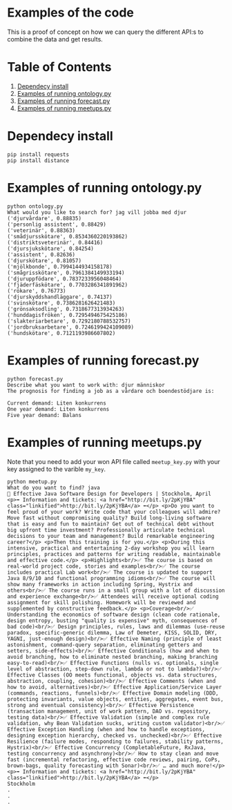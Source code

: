 # Examples of the code

This is a proof of concept on how we can query the different API:s to combine the data and get results.


# Table of Contents

1.  [Dependecy install](#orgb42f795)
2.  [Examples of running ontology.py](#org47d7853)
3.  [Examples of running forecast.py](#org0757e9e)
4.  [Examples of running meetups.py](#orgacba218)


<a id="orgb42f795"></a>

# Dependecy install

    pip install requests
    pip install distance


<a id="org47d7853"></a>

# Examples of running ontology.py

    python ontology.py 
    What would you like to search for? jag vill jobba med djur
    ('djurvårdare', 0.88835)
    ('personlig assistent', 0.88429)
    ('veterinär', 0.88363)
    ('smådjursskötare', 0.8534360220193862)
    ('distriktsveterinär', 0.84416)
    ('djursjukskötare', 0.84254)
    ('assistent', 0.82636)
    ('djurskötare', 0.81057)
    ('mjölkbonde', 0.7994144934158178)
    ('smågrisskötare', 0.7961384149933194)
    ('djuruppfödare', 0.7837233956048464)
    ('fjäderfäskötare', 0.7703286341891962)
    ('rökare', 0.76773)
    ('djurskyddshandläggare', 0.74137)
    ('svinskötare', 0.7386281626421483)
    ('grönsaksodling', 0.7318677313934263)
    ('hunddagisfröken', 0.7295494675425186)
    ('slakteriarbetare', 0.7292180788532757)
    ('jordbruksarbetare', 0.7246199424109089)
    ('hundskötare', 0.7121193986607802)


<a id="org0757e9e"></a>

# Examples of running forecast.py

    python forecast.py 
    Describe what you want to work with: djur människor
    The prognosis for finding a job as a vårdare och boendestödjare is: 
    
    Current demand: Liten konkurrens
    One year demand: Liten konkurrens
    Five year demand: Balans


<a id="orgacba218"></a>

# Examples of running meetups.py

Note that you need to add your won API file called `meetup_key.py` with your key assigned to the varible `my_key`.

    python meetup.py
    What do you want to find? java
    🚀 Effective Java Software Design for Developers | Stockholm, April
    <p>➡️ Information and tickets: <a href="http://bit.ly/2pKjYBA" class="linkified">http://bit.ly/2pKjYBA</a> ⬅️</p> <p>Do you want to feel proud of your work? Write code that your colleagues will admire? Move fast without compromising quality? Build long-living software that is easy and fun to maintain? Get out of technical debt without big upfront time investment? Professionally articulate technical decisions to your team and management? Build remarkable engineering career?</p> <p>Then this training is for you.</p> <p>During this intensive, practical and entertaining 2-day workshop you will learn principles, practices and patterns for writing readable, maintainable and effective code.</p> <p>Highlights<br/>✅ The course is based on real-world project code, stories and examples<br/>✅ The course includes practical Lab work<br/>✅ The course is updated to support Java 8/9/10 and functional programming idioms<br/>✅ The course will show many frameworks in action including Spring, Hystrix and others<br/>✅ The course runs in a small group with a lot of discussion and experience exchange<br/>✅ Attendees will receive optional coding assignment for skill polishing. Homework will be reviewed and supplemented by constructive feedback.</p> <p>Coverage<br/>✅ Understanding the economics of software design (clean code rationale, design entropy, busting "quality is expensive" myth, consequences of bad code)<br/>✅ Design principles, rules, laws and dilemmas (use-reuse paradox, specific-generic dilemma, Law of Demeter, KISS, SOLID, DRY, YAGNI, just-enough design)<br/>✅ Effective Naming (principle of least astonishment, command-query separation, eliminating getters and setters, side-effects)<br/>✅ Effective Conditionals (how and when to avoid branching, how to eliminate nested branching, making branching easy-to-read)<br/>✅ Effective Functions (nulls vs. optionals, single level of abstraction, step-down rule, lambda or not to lambda?)<br/>✅ Effective Classes (OO meets functional, objects vs. data structures, abstraction, coupling, cohesion)<br/>✅ Effective Comments (when and how to avoid, alternatives)<br/>✅ Effective Application/Service Layer (commands, reactions, funnels)<br/>✅ Effective Domain modeling (DDD, protecting invariants, value objects, entities, aggregates, event bus, strong and eventual consistency)<br/>✅ Effective Persistence (transaction management, unit of work pattern, DAO vs. repository, testing data)<br/>✅ Effective Validation (simple and complex rule validation, why Bean Validation sucks, writing custom validator)<br/>✅ Effective Exception Handling (when and how to handle exceptions, designing exception hierarchy, checked vs. unchecked)<br/>✅ Effective Resilience (failure modes, responding to failures, stability patterns, Hystrix)<br/>✅ Effective Concurrency (CompletableFuture, RxJava, testing concurrency and asynchrony)<br/>✅ How to stay clean and move fast (incremental refactoring, effective code reviews, pairing, CoPs, brown-bags, quality forecasting with Sonar)<br/>✅ … and much more!</p> <p>➡️ Information and tickets: <a href="http://bit.ly/2pKjYBA" class="linkified">http://bit.ly/2pKjYBA</a> ⬅️</p> 
    Stockholm
    .
    .
    .

